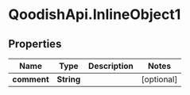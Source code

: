 # QoodishApi.InlineObject1

## Properties
Name | Type | Description | Notes
------------ | ------------- | ------------- | -------------
**comment** | **String** |  | [optional] 


